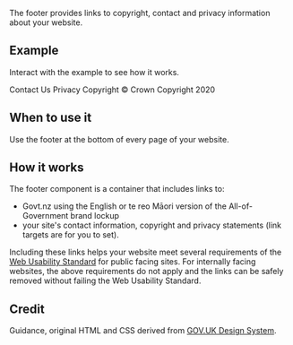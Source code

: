 <P styleSize="large">The footer provides links to copyright, contact and privacy information about your website.</P>

## Example

Interact with the example to see how it works.

<ExampleContainer>
    <Example title="Example: Footer">
        <Footer>
            <FlexContainer width="fixed">
                <FlexRow>
                    <FlexColumn xs="12" sm="12" md="12" lg="12">
                        <FooterLinks>
                            <FooterLink href="#">Contact Us</FooterLink>
                            <FooterLink href="#">Privacy</FooterLink>
                            <FooterLink href="#">Copyright</FooterLink>
                        </FooterLinks>
                    </FlexColumn>
                </FlexRow>
            </FlexContainer>
            <Subfooter>
                <FlexContainer width="fixed">
                    <FlexRow xsReversed="true" smReversed="false" mdReversed="false" lgReversed="false"  xsVerticalAlign="middle" smVerticalAlign="middle" mdVerticalAlign="middle" lgVerticalAlign="middle" className="example-subfooter-row">
                        <FlexColumn xs="12" sm="5" md="5" lg="5" className="example-subfooter-copyright">
                            &copy; Crown Copyright 2020
                        </FlexColumn>
                        <FlexColumn xs="12" sm="7" md="7" lg="7" xsHorizontalAlign="start" smHorizontalAlign="end" mdHorizontalAlign="end" lgHorizontalAlign="end">
                            <a href="https://www.govt.nz/" className="example-invert-logo">
                                <NzgLogo id="nzg-logo" />
                            </a>
                        </FlexColumn>
                    </FlexRow>
                </FlexContainer>
            </Subfooter>
        </Footer>
    </Example>

</ExampleContainer>

## When to use it

Use the footer at the bottom of every page of your website.

## How it works

The footer component is a container that includes links to:

- Govt.nz using the English or te reo Māori version of the All-of-Government brand lockup
- your site's contact information, copyright and privacy statements (link targets are for you to set).

Including these links helps your website meet several requirements of the [Web Usability Standard](https://www.digital.govt.nz/standards-and-guidance/nz-government-web-standards/web-usability-standard-1-3/) for public facing sites. For internally facing websites, the above requirements do not apply and the links can be safely removed without failing the Web Usability Standard.

## Credit

Guidance, original HTML and CSS derived from [GOV.UK Design System](https://github.com/alphagov/govuk-frontend).
